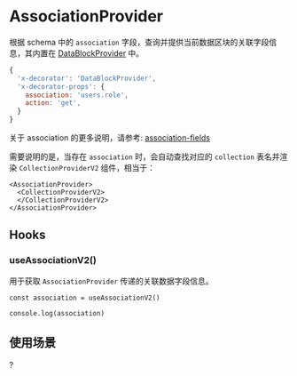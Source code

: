 # AssociationProvider

根据 schema 中的 `association` 字段，查询并提供当前数据区块的关联字段信息，其内置在 [DataBlockProvider](xx) 中。

```js {4} | pure
{
  'x-decorator': 'DataBlockProvider',
  'x-decorator-props': {
    association: 'users.role',
    action: 'get',
  }
}
```

关于 association 的更多说明，请参考: [association-fields](https://docs.nocobase.com/development/server/collections/association-fieldshttps://docs-cn.nocobase.com/development/server/collections/association-fields)

需要说明的是，当存在 `association` 时，会自动查找对应的 `collection` 表名并渲染 `CollectionProviderV2` 组件，相当于：

```tsx | pure
<AssociationProvider>
  <CollectionProviderV2>
  </CollectionProviderV2>
</AssociationProvider>
```

## Hooks

### useAssociationV2()

用于获取 `AssociationProvider` 传递的关联数据字段信息。

```tsx | pure
const association = useAssociationV2()

console.log(association)
```

## 使用场景

?
